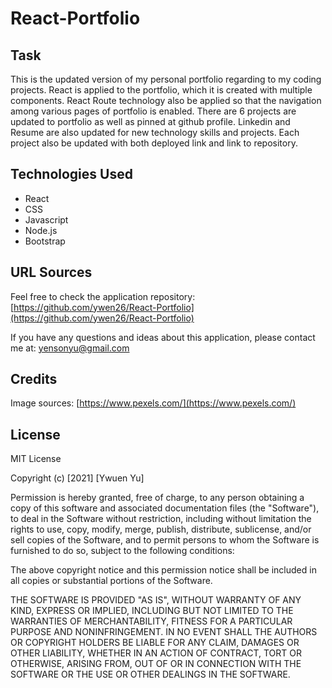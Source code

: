 # React-Portfolio

## Task

This is the updated version of my personal portfolio regarding to my coding projects. React is applied to the portfolio, which it is created with multiple components. React Route technology also be applied so that the navigation among various pages of portfolio is enabled. There are 6 projects are updated to portfolio as well as pinned at github profile. Linkedin and Resume are also updated for new technology skills and projects. Each project also be updated with both deployed link and link to repository.

## Technologies Used

* React
* CSS
* Javascript
* Node.js
* Bootstrap

## URL Sources

Feel free to check the application repository: [https://github.com/ywen26/React-Portfolio](https://github.com/ywen26/React-Portfolio)

If you have any questions and ideas about this application, please contact me at: <yensonyu@gmail.com>

## Credits

Image sources: [https://www.pexels.com/](https://www.pexels.com/)

## License

MIT License

Copyright (c) [2021] [Ywuen Yu]

Permission is hereby granted, free of charge, to any person obtaining a copy of this software and associated documentation files (the "Software"), to deal in the Software without restriction, including without limitation the rights to use, copy, modify, merge, publish, distribute, sublicense, and/or sell copies of the Software, and to permit persons to whom the Software is furnished to do so, subject to the following conditions:

The above copyright notice and this permission notice shall be included in all copies or substantial portions of the Software.

THE SOFTWARE IS PROVIDED "AS IS", WITHOUT WARRANTY OF ANY KIND, EXPRESS OR IMPLIED, INCLUDING BUT NOT LIMITED TO THE WARRANTIES OF MERCHANTABILITY, FITNESS FOR A PARTICULAR PURPOSE AND NONINFRINGEMENT. IN NO EVENT SHALL THE AUTHORS OR COPYRIGHT HOLDERS BE LIABLE FOR ANY CLAIM, DAMAGES OR OTHER LIABILITY, WHETHER IN AN ACTION OF CONTRACT, TORT OR OTHERWISE, ARISING FROM, OUT OF OR IN CONNECTION WITH THE SOFTWARE OR THE USE OR OTHER DEALINGS IN THE SOFTWARE.